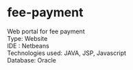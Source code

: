 # fee-payment
Web portal for fee payment  
Type: Website  
IDE : Netbeans  
Technologies used: JAVA, JSP, Javascript  
Database: Oracle
